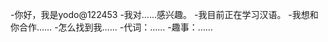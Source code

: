 -你好，我是yodo@122453
-我对……感兴趣。
-我目前正在学习汉语。
-我想和你合作……
-怎么找到我……
-代词：……
-趣事：……

<!---
122453是一个特殊的存储库，因为它的'README. Mdyou（这个文件）出现在您的GitHub配置文件中。
您可以单击预览链接查看更改。
--->
